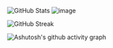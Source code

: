

![GitHub Stats](https://github-readme-stats.vercel.app/api?username=coderlzw-cn&show_icons=true&count_private=true) ![image](https://github-readme-stats.vercel.app/api/top-langs/?username=coderlzw-cn&langs_count=4)

![GitHub Streak](https://github-readme-streak-stats.herokuapp.com/?user=coderlzw-cn)

![Ashutosh's github activity graph](https://github-readme-activity-graph.vercel.app/graph?username=coderlzw-cn&bg_color=ffffff)
